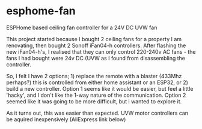 # esphome-fan
ESPHome based ceiling fan controller for a 24V DC UVW fan

This project started because I bought 2 ceiling fans for a property I am renovating, then bought 2 Sonoff iFan04-h controllers. After flashing the new iFan04-h's, I realised that they can only control 220-240v AC fans - the fans I had bought were 24v DC (UVW as I found from disassembling the controller.

So, I felt I have 2 options; 1) replace the remote with a blaster (433Mhz perhaps?) this is controlled from either home assistant or an ESP32, or 2) build a new controller. Option 1 seems like it would be easier, but feel a little 'hacky', and I don't like the 1-way nature of the communication. Option 2 seemed like it was going to be more difficult, but i wanted to explore it.

As it turns out, this was easier than expected. UVW motor controllers can be aquired inexpensively (AliExpress link below)

